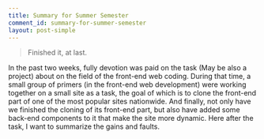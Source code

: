 ```yaml
---
title: Summary for Summer Semester
comment_id: summary-for-summer-semester
layout: post-simple
---
```


> Finished it, at last.

In the past two weeks, fully devotion was paid on the task
 (May be also a project) about on the field of the front-end
web coding. During that time, a small group of primers (in 
the front-end web development) were working together on a small 
site as a task, the goal of which is to clone the front-end
part of one of the most popular sites nationwide. And finally, 
not only have we finished the cloning of its front-end part, 
but also have added some back-end components to it that make
the site more dynamic. Here after the task, I want to summarize
the gains and faults.

<!-- more -->




